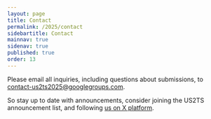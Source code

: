 ```yaml
---
layout: page
title: Contact
permalink: /2025/contact
sidebartitle: Contact
mainnav: true
sidenav: true
published: true
order: 13
---
```


Please email all inquiries, including questions about submissions, to [contact-us2ts2025@googlegroups.com](mailto:contact-us2ts2025@googlegroups.com).

So stay up to date with announcements, consider joining the US2TS announcement list, and following [us on X platform]. <!--You are also welcome to join our [social network on LinkedIn].-->

[social network on LinkedIn]: https://www.linkedin.com/groups/13783135/
[us on X platform]: https://twitter.com/us2ts
[US2TS announcement list]: https://groups.google.com/forum/#!forum/us2ts
